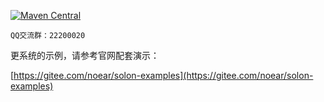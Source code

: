 
[![Maven Central](https://img.shields.io/maven-central/v/org.noear/solon.svg)](https://search.maven.org/search?q=g:org.noear%20AND%20solon)

` QQ交流群：22200020 `


更系统的示例，请参考官网配套演示：

[https://gitee.com/noear/solon-examples](https://gitee.com/noear/solon-examples)



